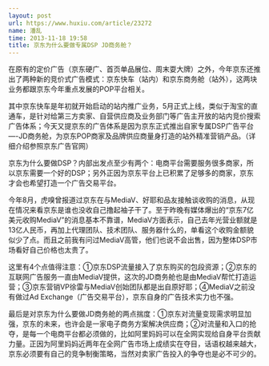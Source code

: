 ```yaml
---
layout: post
url: https://www.huxiu.com/article/23272
name: 潘乱
time: 2013-11-18 19:58
title: 京东为什么要做专属DSP JD商务舱？
---
```

在原有的定价广告（京东硬广、首页单品展位、周末耍大牌）之外，今年京东还推出了两种新的竞价式广告模式：京东快车（站内）和京东商务舱（站外），这两块业务都跟京东今年重点发展的POP平台相关。

其中京东快车是年初就开始启动的站内推广业务，5月正式上线，类似于淘宝的直通车，是针对给第三方卖家、自营供应商及业务部门等广告主开放的站内竞价搜索广告体系；今天又提京东的广告体系是因为京东正式推出自家专属DSP广告平台—-JD商务舱，为京东POP商家及品牌供应商量身打造的站外精准营销产品。（详细介绍参照京东广告官网）

京东为什么要做DSP？内部出发点至少有两个：电商平台需要服务很多商家，所以京东需要一个好的DSP；另外正因为京东平台上已积累了足够多的商家，京东才会也希望打造一个广告交易平台。

今年8月，虎嗅曾报道过京东在与MediaV、好耶和品友接触谈收购的消息，从现在情况来看京东是谁也没收自己撸起袖子干了。至于昨晚有媒体爆出的“京东7亿美元收购MediaV”的消息基本不靠谱，MediaV方面表示，自己去年光营业额就是13亿人民币，再加上代理团队、技术团队、服务器什么的，单看这个收购金额貌似少了点。而且之前我有问过MediaV高管，他们也说不会出售，因为整体DSP市场看好自己价格也太贵了。

这里有4个点值得注意：①京东DSP流量接入了京东购买的包段资源；②京东的互联网广告服务一直由MediaV提供，这次的JD商务舱也是由MediaV帮忙打造运营；③京东营销VP徐雷与MediaV创始团队都是出自原好耶；④MediaV之前没有做过Ad Exchange（广告交易平台），京东自身的广告技术实力也不强。

最后是对京东为什么要做JD商务舱的两点揣度：①京东对流量变现需求明显加强，京东的未来，也许会是一家电子商务方案解决供应商；②对流量和入口的抢夺，是每一个电商平台都必须做的，比如阿里妈妈可以在全网实现给自身平台贡献力量。正因为阿里妈妈近两年在全网广告市场上成绩实在夺目，话语权越来越大，京东必须要有自己的竞争制衡策略，当然对卖家广告投入的争夺也是必不可少的。

